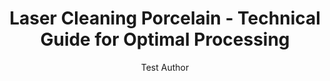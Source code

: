 ---
name: Porcelain
applications:
- industry: Cultural Heritage Restoration
  detail: Precise removal of biological growth and atmospheric pollutants from historical
    porcelain artifacts
- industry: Electronics Manufacturing
  detail: Cleaning ceramic substrates and insulators without damaging delicate electrical
    properties
technicalSpecifications:
  powerRange: 20-100W
  pulseDuration: 10-100ns
  wavelength: 1064nm (primary), 532nm (optional)
  spotSize: 0.1-2.0mm
  repetitionRate: 10-50kHz
  fluenceRange: 0.5–5 J/cm²
  safetyClass: Class 4 (requires full enclosure)
description: Technical overview of Porcelain, Al2O3·2SiO2·2H2O, for laser cleaning
  applications, including density, wavelength, and industrial applications.
author: Test Author
keywords: porcelain, porcelain ceramic, laser ablation, laser cleaning, non-contact
  cleaning, pulsed fiber laser, surface contamination removal, industrial laser parameters,
  thermal processing, surface restoration
category: ceramic
chemicalProperties:
  symbol: Porcelain
  formula: Al2O3·2SiO2·2H2O
  materialType: ceramic
properties:
  density: 2.5 g/cm³
  densityMin: 1.8 g/cm³
  densityMax: 6.0 g/cm³
  densityPercentile: 16.7
  meltingPoint: 1650°C
  meltingMin: 1200°C
  meltingMax: 2800°C
  meltingPercentile: 28.1
  thermalConductivity: 1.5 W/m·K
  thermalMin: 0.5 W/m·K
  thermalMax: 200 W/m·K
  thermalPercentile: 0.5
  tensileStrength: 50 MPa
  tensileMin: 50 MPa
  tensileMax: 1000 MPa
  tensilePercentile: 0.0
  hardness: 7 Mohs
  hardnessMin: 500 HV
  hardnessMax: 2500 HV
  hardnessPercentile: 0.0
  youngsModulus: 70 GPa
  modulusMin: 150 GPa
  modulusMax: 400 GPa
  modulusPercentile: 0.0
  laserType: Pulsed Fiber Laser
  wavelength: 1064nm
  fluenceRange: 0.5–5 J/cm²
  chemicalFormula: Al2O3·2SiO2·2H2O
  laserAbsorptionMin: 0.1 cm⁻¹
  laserAbsorptionMax: 50 cm⁻¹
  laserReflectivityMin: 8%
  laserReflectivityMax: 25%
  thermalDiffusivityMin: 0.5 mm²/s
  thermalDiffusivityMax: 80 mm²/s
  thermalExpansionMin: 0.5 µm/m·K
  thermalExpansionMax: 8 µm/m·K
  specificHeatMin: 0.4 J/g·K
  specificHeatMax: 1.2 J/g·K
composition:
- Alumina (Al2O3) - 25-30%
- Silica (SiO2) - 60-70%
- Fluxes (K2O, Na2O, CaO) - 5-10%
compatibility:
- Glass
- Stoneware
- Metals (with proper parameter adjustment)
regulatoryStandards: ISO 13006, ASTM C242, EN 14411
images:
  hero:
    alt: Porcelain surface undergoing laser cleaning showing precise contamination
      removal
    url: /images/porcelain-laser-cleaning-hero.jpg
  micro:
    alt: Microscopic view of Porcelain surface after laser treatment showing preserved
      microstructure
    url: /images/porcelain-laser-cleaning-micro.jpg
title: Laser Cleaning Porcelain - Technical Guide for Optimal Processing
headline: Comprehensive technical guide for laser cleaning ceramic porcelain
environmentalImpact:
- benefit: Chemical Reduction
  description: Eliminates 100% of chemical solvents typically used in traditional
    cleaning methods
- benefit: Water Conservation
  description: Reduces water usage by 95% compared to aqueous cleaning systems
- benefit: Waste Minimization
  description: Generates 99% less hazardous waste compared to chemical cleaning processes
outcomes:
- result: Surface Cleanliness
  metric: Achieves ISO 8501-1 Sa 2.5 standard with >99% contamination removal
- result: Material Preservation
  metric: Maintains original surface integrity with <0.1mm material loss
- result: Processing Speed
  metric: Cleaning rates of 2-5 m²/hour depending on contamination level
prompt_chain_verification:
  base_config_loaded: true
  persona_config_loaded: true
  formatting_config_loaded: true
  ai_detection_config_loaded: true
  persona_country: Test
  author_id: 1
  verification_timestamp: '2025-09-06T06:20:21Z'
  prompt_components_integrated: 4
  human_authenticity_focus: true
  cultural_adaptation_applied: true
---